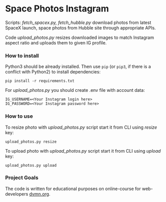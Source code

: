 # Space Photos Instagram

Scripts:
*fetch_spacex.py,
fetch_hubble.py*
download photos from latest SpaceX launch, space photos from Hubble site through appropriate APIs. 

Code *upload_photos.py* resizes downloaded images to match Instagram aspect ratio and uploads them to given IG profile.

### How to install

Python3 should be already installed. 
Then use `pip` (or `pip3`, if there is a conflict with Python2) to install dependencies:
```
pip install -r requirements.txt
```

For *upload_photos.py* you should create .env file with account data:
```
IG_USERNAME=<Your Instagram login here>
IG_PASSWORD=<Your Instagram password here>
``` 

### How to use

To resize photo with *upload_photos.py* script start it from CLI using *resize* key:
```
upload_photos.py resize
``` 
To upload photo with *upload_photos.py* script start it from CLI using *upload* key:
```
upload_photos.py upload
``` 

### Project Goals

The code is written for educational purposes on online-course for web-developers [dvmn.org](https://dvmn.org/).

